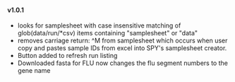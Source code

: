 #### v1.0.1
- looks for samplesheet with case insensitive matching of glob(data/run/*csv) items containing "samplesheet" or "data"
- removes carriage return: ^M from samplesheet which occurs when user copy and pastes sample IDs from excel into SPY's samplesheet creator.
- Button added to refresh run listing
- Downloaded fasta for FLU now changes the flu segment numbers to the gene name